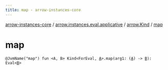 ```yaml
---
title: map - arrow-instances-core
---
```


[arrow-instances-core](../../index.html) / [arrow.instances.eval.applicative](../index.html) / [arrow.Kind](index.html) / [map](./map.html)

# map

`@JvmName("map") fun <A, B> Kind<ForEval, `[`A`](map.html#A)`>.map(arg1: (`[`A`](map.html#A)`) -> `[`B`](map.html#B)`): Eval<`[`B`](map.html#B)`>`